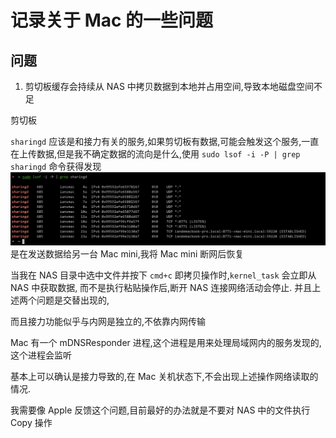 # 记录关于 Mac 的一些问题

## 问题

1. 剪切板缓存会持续从 NAS 中拷贝数据到本地并占用空间,导致本地磁盘空间不足

剪切板

`sharingd` 应该是和接力有关的服务,如果剪切板有数据,可能会触发这个服务,一直在上传数据,但是我不确定数据的流向是什么,使用 `sudo lsof -i -P | grep sharingd` 命令获得发现 ![sharingd](./asserts/sharingd-lsof.png)
是在发送数据给另一台 Mac mini,我将 Mac mini 断网后恢复

当我在 NAS 目录中选中文件并按下 `cmd+c` 即拷贝操作时,`kernel_task` 会立即从 NAS 中获取数据, 而不是执行粘贴操作后,断开 NAS 连接网络活动会停止.
并且上述两个问题是交替出现的,

而且接力功能似乎与内网是独立的,不依靠内网传输

Mac 有一个 mDNSResponder 进程,这个进程是用来处理局域网内的服务发现的,这个进程会监听

基本上可以确认是接力导致的,在 Mac 关机状态下,不会出现上述操作网络读取的情况.

我需要像 Apple 反馈这个问题,目前最好的办法就是不要对 NAS 中的文件执行 Copy 操作
